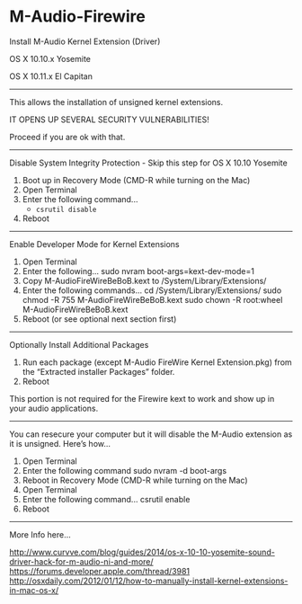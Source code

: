 # M-Audio-Firewire

Install M-Audio Kernel Extension (Driver)

OS X 10.10.x Yosemite

OS X 10.11.x El Capitan

-----

This allows the installation of unsigned kernel extensions.

IT OPENS UP SEVERAL SECURITY VULNERABILITIES!

Proceed if you are ok with that.

-----

Disable System Integrity Protection - Skip this step for OS X 10.10 Yosemite

1. Boot up in Recovery Mode (CMD-R while turning on the Mac)
2. Open Terminal
3. Enter the following command...
   - ```csrutil disable```
4. Reboot

-----

Enable Developer Mode for Kernel Extensions

1. Open Terminal
2. Enter the following…
   	sudo nvram boot-args=kext-dev-mode=1
3. Copy M-AudioFireWireBeBoB.kext to /System/Library/Extensions/
4. Enter the following commands...
   	cd /System/Library/Extensions/
   	sudo chmod -R 755 M-AudioFireWireBeBoB.kext
   	sudo chown -R root:wheel M-AudioFireWireBeBoB.kext
5. Reboot (or see optional next section first)

-----

Optionally Install Additional Packages

1. Run each package (except M-Audio FireWire Kernel Extension.pkg) from 
   the “Extracted installer Packages” folder.
2. Reboot

This portion is not required for the Firewire kext to work and show up
in your audio applications.

-----

You can resecure your computer but it will disable the M-Audio extension
as it is unsigned. Here’s how...

1. Open Terminal
2. Enter the following command
   	sudo nvram -d boot-args
3. Reboot in Recovery Mode (CMD-R while turning on the Mac)
4. Open Terminal
5. Enter the following command...
   	csrutil enable
6. Reboot

-----

More Info here…

http://www.curvve.com/blog/guides/2014/os-x-10-10-yosemite-sound-driver-hack-for-m-audio-ni-and-more/
https://forums.developer.apple.com/thread/3981
http://osxdaily.com/2012/01/12/how-to-manually-install-kernel-extensions-in-mac-os-x/
